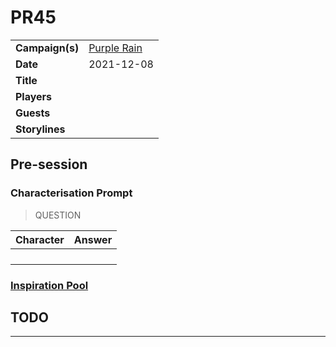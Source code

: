 # PR45

|||
| --- | --- |
| **Campaign(s)** | [Purple Rain](../campaigns/C1-purple-rain.md) | session.3
| **Date** | 2021-12-08 |
| **Title** | |
| **Players** | |
| **Guests** | |
| **Storylines** | |

## Pre-session

### Characterisation Prompt

> QUESTION

| Character | Answer |
| --- | --- |
| | | characterisation.1
| | |
| | |
| | |

### [Inspiration Pool](../mechanics/dm-inspiration.md)

## TODO

---
